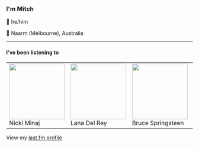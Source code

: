 <article><h3>I&#x27;m Mitch</h3><section><p>👨 he/him</p><p>📍 Naarm (Melbourne), Australia</p></section><hr/><section><h4>I&#x27;ve been listening to</h4><table><tbody><td><img src="https://lastfm.freetls.fastly.net/i/u/174s/002600c3b2eaddb50e56c66c964f2855.png" height="150px" alt="" role="presentation"/><br/>Nicki Minaj</td><td><img src="https://lastfm.freetls.fastly.net/i/u/174s/99434582a5da4b9293ecfe754e0729ab.png" height="150px" alt="" role="presentation"/><br/>Lana Del Rey</td><td><img src="https://lastfm.freetls.fastly.net/i/u/174s/03426c63f1f44b53cb6ea5745ec08cda.png" height="150px" alt="" role="presentation"/><br/>Bruce Springsteen</td><td><img src="https://lastfm.freetls.fastly.net/i/u/174s/680af088e127e474fc536a5cfad36f3e.png" height="150px" alt="" role="presentation"/><br/>The Clash</td><td><img src="https://lastfm.freetls.fastly.net/i/u/174s/028c3f09b4b0509695148cc7ef426783.png" height="150px" alt="" role="presentation"/><br/>SZA</td></tbody></table><span>View my <a href="https://www.last.fm/user/my-slab">last.fm profile</a></span></section></article>